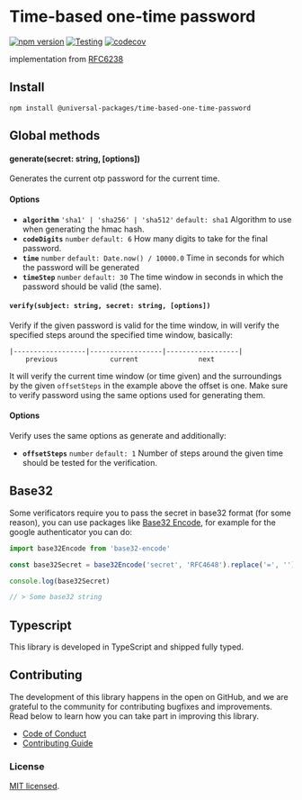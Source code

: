 # Time-based one-time password

[![npm version](https://badge.fury.io/js/@universal-packages%2Ftime-based-one-time-password.svg)](https://www.npmjs.com/package/@universal-packages/time-based-one-time-password)
[![Testing](https://github.com/universal-packages/universal-time-based-one-time-password/actions/workflows/testing.yml/badge.svg)](https://github.com/universal-packages/universal-time-based-one-time-password/actions/workflows/testing.yml)
[![codecov](https://codecov.io/gh/universal-packages/universal-time-based-one-time-password/branch/main/graph/badge.svg?token=CXPJSN8IGL)](https://codecov.io/gh/universal-packages/universal-time-based-one-time-password)

implementation from [RFC6238](https://www.rfc-editor.org/rfc/rfc6238)

## Install

```shell
npm install @universal-packages/time-based-one-time-password
```

## Global methods
#### generate(secret: string, [options])

Generates the current otp password for the current time.

#### Options

- **`algorithm`** `'sha1' | 'sha256' | 'sha512'` `default: sha1`
  Algorithm to use when generating the hmac hash.
- **`codeDigits`** `number` `default: 6`
  How many digits to take for the final password.
- **`time`** `number` `default: Date.now() / 10000.0`
  Time in seconds for which the password will be generated
- **`timeStep`** `number` `default: 30`
  The time window in seconds in which the password should be valid (the same).

#### **`verify(subject: string, secret: string, [options])`**

Verify if the given password is valid for the time window, in will verify the specified steps around the specified time window, basically:

```
|------------------|------------------|------------------|
    previous             current               next
```

It will verify the current time window (or time given) and the surroundings by the given `offsetSteps` in the example above the offset is one. Make sure to verify password using the same options used for generating them.

#### Options

Verify uses the same options as generate and additionally:

- **`offsetSteps`** `number` `default: 1`
  Number of steps around the given time should be tested for the verification.

## Base32

Some verificators require you to pass the secret in base32 format (for some reason), you can use packages like [Base32 Encode](https://www.npmjs.com/package/base32-encode), for example for the google authenticator you can do:

```js
import base32Encode from 'base32-encode'

const base32Secret = base32Encode('secret', 'RFC4648').replace('=', '')

console.log(base32Secret)

// > Some base32 string
```

## Typescript

This library is developed in TypeScript and shipped fully typed.

## Contributing

The development of this library happens in the open on GitHub, and we are grateful to the community for contributing bugfixes and improvements. Read below to learn how you can take part in improving this library.

- [Code of Conduct](./CODE_OF_CONDUCT.md)
- [Contributing Guide](./CONTRIBUTING.md)

### License

[MIT licensed](./LICENSE).
